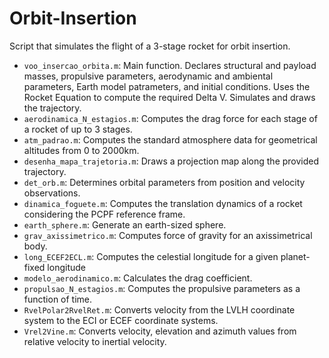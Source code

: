 # Orbit-Insertion

Script that simulates the flight of a 3-stage rocket for orbit insertion.

* ```voo_insercao_orbita.m```: Main function. Declares structural and payload masses, propulsive parameters, aerodynamic and ambiental parameters, Earth model patrameters, and initial conditions. Uses the Rocket Equation to compute the required Delta V. Simulates and draws the trajectory.
* ```aerodinamica_N_estagios.m```: Computes the drag force for each stage of a rocket of up to 3 stages.
* ```atm_padrao.m```: Computes the standard atmosphere data for geometrical altitudes from 0 to 2000km.
* ```desenha_mapa_trajetoria.m```: Draws a projection map along the provided trajectory.
* ```det_orb.m```: Determines orbital parameters from position and velocity observations.
* ```dinamica_foguete.m```: Computes the translation dynamics of a rocket considering the PCPF reference frame.
* ```earth_sphere.m```: Generate an earth-sized sphere.
* ```grav_axissimetrico.m```: Computes force of gravity for an axissimetrical body.
* ```long_ECEF2ECL.m```: Computes the celestial longitude for a given planet-fixed longitude
* ```modelo_aerodinamico.m```: Calculates the drag coefficient.
* ```propulsao_N_estagios.m```: Computes the propulsive parameters as a function of time.
* ```RvelPolar2RvelRet.m```: Converts velocity from the LVLH coordinate system to the ECI or ECEF coordinate systems.
* ```Vrel2Vine.m```: Converts velocity, elevation and azimuth values from relative velocity to inertial velocity.
